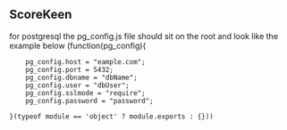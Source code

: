 ScoreKeen
---------

for postgresql the pg_config.js file should sit on the root and look like the example below
    (function(pg_config){

        pg_config.host = "eample.com";
        pg_config.port = 5432;
        pg_config.dbname = "dbName";
        pg_config.user = "dbUser";
        pg_config.sslmode = "require";
        pg_config.password = "password";

    }(typeof module == 'object' ? module.exports : {}))